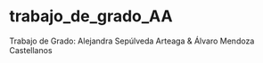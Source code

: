 # trabajo_de_grado_AA
Trabajo de Grado: Alejandra Sepúlveda Arteaga &amp; Álvaro Mendoza Castellanos
